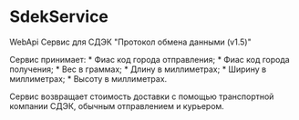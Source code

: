 # SdekService

WebApi Сервис для СДЭК "Протокол обмена данными (v1.5)"

Сервис принимает:
    * Фиас код города отправления;
    * Фиас код города получения;
    * Вес в граммах;
    * Длину в миллиметрах;
    * Ширину в миллиметрах;
    * Высоту в миллиметрах.

Сервис возвращает стоимость доставки с помощью транспортной компании СДЭК, обычным отправлением и курьером.